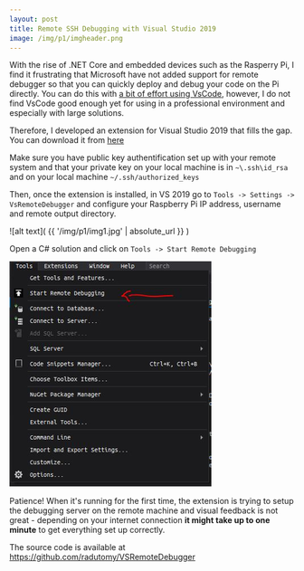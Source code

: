 ```yaml
---	
layout: post	
title: Remote SSH Debugging with Visual Studio 2019
image: /img/p1/imgheader.png
---	
```


With the rise of .NET Core and embedded devices such as the Rasperry Pi, I find it frustrating that Microsoft have not added support for remote debugger so that you can quickly deploy and debug your code on the Pi directly. You can do this with [a bit of effort using VsCode](https://www.hanselman.com/blog/VisualStudioCodeRemoteDevelopmentOverSSHToARaspberryPiIsButter.aspx), however, I do not find VsCode good enough yet for using in a professional environment and especially with large solutions.

Therefore, I developed an extension for Visual Studio 2019 that fills the gap. You can download it from [here](https://github.com/radutomy/VSRemoteDebugger/releases/)


Make sure you have public key authentification set up with your remote system and that your private key on your local machine is in `~\.ssh\id_rsa` and on your local machine `~/.ssh/authorized_keys`

Then, once the extension is installed, in VS 2019 go to `Tools -> Settings -> VsRemoteDebugger` and configure your Raspberry Pi IP address, username and remote output directory. 


![alt text]( {{ '/img/p1/img1.jpg' | absolute_url }} )

Open a C# solution and click on `Tools -> Start Remote Debugging`

![alt text](../img/p1/img2.jpg)


Patience! When it's running for the first time, the extension is trying to setup the debugging server on the remote machine and visual feedback is not great - depending on your internet connection **it might take up to one minute** to get everything set up correctly.


The source code is available at https://github.com/radutomy/VSRemoteDebugger
